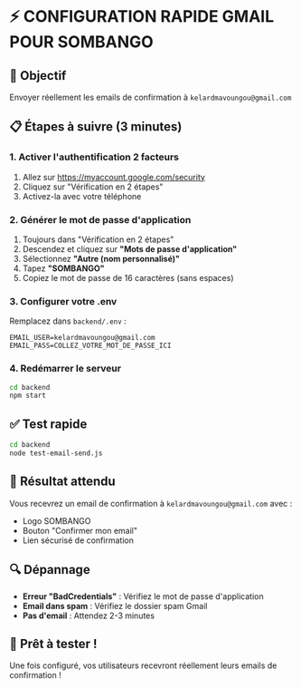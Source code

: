 # ⚡ CONFIGURATION RAPIDE GMAIL POUR SOMBANGO

## 🎯 Objectif
Envoyer réellement les emails de confirmation à `kelardmavoungou@gmail.com`

## 📋 Étapes à suivre (3 minutes)

### 1. Activer l'authentification 2 facteurs
1. Allez sur https://myaccount.google.com/security
2. Cliquez sur "Vérification en 2 étapes"
3. Activez-la avec votre téléphone

### 2. Générer le mot de passe d'application
1. Toujours dans "Vérification en 2 étapes"
2. Descendez et cliquez sur **"Mots de passe d'application"**
3. Sélectionnez **"Autre (nom personnalisé)"**
4. Tapez **"SOMBANGO"**
5. Copiez le mot de passe de 16 caractères (sans espaces)

### 3. Configurer votre .env
Remplacez dans `backend/.env` :
```env
EMAIL_USER=kelardmavoungou@gmail.com
EMAIL_PASS=COLLEZ_VOTRE_MOT_DE_PASSE_ICI
```

### 4. Redémarrer le serveur
```bash
cd backend
npm start
```

## ✅ Test rapide
```bash
cd backend
node test-email-send.js
```

## 📧 Résultat attendu
Vous recevrez un email de confirmation à `kelardmavoungou@gmail.com` avec :
- Logo SOMBANGO
- Bouton "Confirmer mon email"
- Lien sécurisé de confirmation

## 🔍 Dépannage
- **Erreur "BadCredentials"** : Vérifiez le mot de passe d'application
- **Email dans spam** : Vérifiez le dossier spam Gmail
- **Pas d'email** : Attendez 2-3 minutes

## 🚀 Prêt à tester !
Une fois configuré, vos utilisateurs recevront réellement leurs emails de confirmation !